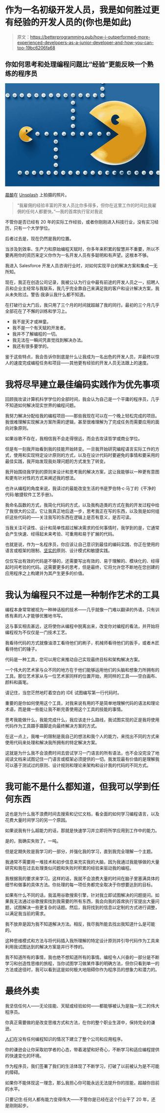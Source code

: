 # 作为一名初级开发人员，我是如何胜过更有经验的开发人员的(你也是如此)

> 原文：<https://betterprogramming.pub/how-i-outperformed-more-experienced-developers-as-a-junior-developer-and-how-you-can-too-19bc6206fa68>

## 你如何思考和处理编程问题比“经验”更能反映一个熟练的程序员

![](img/2094317f264b927579b892207f0b1125.png)

[晨酿](https://unsplash.com/@morningbrew?utm_source=unsplash&utm_medium=referral&utm_content=creditCopyText)在 [Unsplash](https://unsplash.com/@morningbrew?utm_source=unsplash&utm_medium=referral&utm_content=creditCopyText) 上拍摄的照片。

> “我雇佣的经验丰富的开发人员比你多得多，但你在这里工作的时间比我雇佣的任何人都要快。”—我的首席执行官对我说

不管你是否已经有 20 年的实际工作经验，或者你刚刚进入科技行业，没有实习经历，只有一个大学学位。

后者过去是，现在仍然是我的位置。

当涉及到效率、生产力和原始编程天赋时，你多年来积累的智慧并不重要，所以不要再用你的资历来定义你作为一名开发人员有多聪明和有声望。这根本不够。

我进入 Salesforce 开发人员咨询行业时，对如何实现平台的解决方案和集成一无所知。

现在，我正在创造公司记录，我被公认为行业中最有前途的开发人员之一，招聘人员和企业主经常与我联系，我几乎完全靠自己来满足我的客户和设计解决方案，我从未失败过。警告:我承认我什么都不知道。

在打破行业大门后，我只用了三个月的时间就超越了我的同行。最初的三个月几乎全部花在了不懈的训练和学习上。

*   我不是天才或神童。
*   我不是一个有天赋的开发者。
*   我并不了解编程的一切。
*   我无法在一瞬间凭直觉找到解决办法。
*   我还有很多要学的。

鉴于这些特点，我会告诉你到底是什么让我成为一名出色的开发人员，并最终以惊人的速度完成编程任务和项目——其他更有经验的开发人员无法跟上的速度。

# 我将尽早建立最佳编码实践作为优先事项

回顾我攻读计算机科学学位的全部时间，我会认为自己是一个平庸的程序员，几乎不知道如何解决现实世界的编程问题。

我努力解决分配给我的编程项目——那些我现在可以在一个晚上轻松完成的项目。我很难理解实现解决方案所需的逻辑，甚至很难理解为了完成任务而需要应用的面向对象原则。

如果谷歌不存在，我相信我不会走得很远，而会去攻读哲学或商业学位。

但是有一刻我开始看到我的技能开始转变。一旦我开始研究编程语言实际工作的方式，使用和实现特定设计原则的方式，以及在设计代码时要避免的事情和要采用的最佳实践，我开始发现我处理问题的方式发生了转变。

我开始围绕我学到的原则来设计和思考我的解决方案，这让我能够以一种更有意图和更有针对性的方式来阐述我的想法。

也许从编程的角度来说，我读过的最能改变生活的书是罗伯特·c·马丁的《干净的代码:敏捷软件工艺手册》。

我命名函数的方式，我简化代码的方式，以及我构造类的方式在我的开发过程中给了我很大的公正。它让我真正地后退一步，思考我正在写的东西，以及我是如何组织这些代码的——关注我写的东西在逻辑上是否有意义，是否可读。

当我关注可读性、设计和简单性超过解决需求的任何事情时，我学到的是，它通常会产生快速、经得起未来考验、可重用和易于扩展的代码。

也就是说，作为一名程序员，你应该让自己意识到最佳的编码实践、你正在使用的语言或框架的限制、[坚实的](https://scotch.io/bar-talk/s-o-l-i-d-the-first-five-principles-of-object-oriented-design)原则、设计模式和敏捷实践。

仅仅写出有效的代码是不够的，还需要写出有效的、易于理解的、模块化的、经得起时间考验的代码。这需要更多的思考，但是最终，它将允许您不断地在您创建的应用程序之上构建并为其产生更多的价值。

# 我认为编程只不过是一种制作艺术的工具

编程本身常常被视为一种神话般的技术——几乎就像一门难以翻译的外语，只有训练有素的人才能够优雅地书写。

这与事实相去甚远，这将使你从编程中脱离出来，改变你对编程的看法，并开始将编程视为不仅仅是一门技术工艺。

我看待代码的方式就像油漆工看待他们的刷子，机械师看待他们的扳手，或者木匠看待他们的锤子。

代码是一种工具，您可以用它来推动自己实现最终目标和架构解决方案。

一个伟大的艺术家与众不同的地方在于他们能够运用他们的头脑和想象力所拥有的工具。那位艺术家从与一位艺术家同样的位置开始，用同样的工具——空白画布、颜料和画笔。

请记住，当您茫然地盯着空白的 IDE 试图编写第一行代码时。

重要的是你如何使用这个工具，对我来说有用的不是简单地理解代码的语法和理论术语，而是做一些能让我不断完善使用这个工具的技能的事情。

思考我能做什么，我能完成什么，我应该走什么路线，我试图实现的正是我将使用代码作为工具蹑手蹑脚走向最终解决方案的方式。

在这一点上，我唯一的限制是我自己的想法和我个人的能力，来找出不同的方式来使用代码来处理和解决我所拥有的特定解决方案。

这就是为什么我不会浪费时间去尝试学习一门语言的所有语法，也不会没完没了地阅读文档来试图记住一门语言或框架必须提供的一切。我发现最有价值的是理解我可以基于测试过的原则、设计规则和理论来架构和设计我的代码的不同方式。

# 我可能不是什么都知道，但我可以学到任何东西

这也是为什么我不浪费时间去搜索和记忆文档，看全面的如何学习编程语言，以及花费大量时间学习的另一个原因。

如果说我有什么超能力的话，那就是快速学习并立即将所学应用到工作中的能力。

是的，我确实失败了。一吨。

但是定期失败是我学习的一部分，并强化我的学习，直到我完全理解一个主题。

我通常不需要用一堆技术和初步信息来充实我的大脑，因为我通过我能够做的大量研究和我在过去处理类似问题和失败时积累的经验来驱动我的编程。

我根据我的要求来学习。这样的话，我就不会浪费大量的时间在脑子里塞满具体的细节和做事的具体方法。你处理的每一项任务都完全取决于你想要达到的目标。

如果有什么不同的话，我滥用谷歌搜索引擎，针对我立即试图解决的问题提问。如果我无法通过谷歌搜索找到我需要的所有东西，我会向我的首席执行官提出大量问题，试图解决一些更复杂的话题。然后，我将找到的信息以定制的方式进行调整，以满足我当前的需求。

我不放弃是因为我不知道解决方法。相反，我尽我所能去找出我知道什么是可能的。

这种思维模式和方法与将代码插入我所理解的特定设计原则并引导代码作为工具来利用我试图达到的解决方案是并行不悖的。

我不知道所有的事情，我也绝不想知道所有的事情。编程令人兴奋的一部分是不断学习和创造性思维的旅程，当你试图学习做某件事的明确方法，但你只看到单一的方法或途径时，我可以看到这是如何极大地阻碍你作为程序员的想象力和潜力的。

# 最终外卖

我坚信任何人——无论技能、天赋或经验如何——都能够被认为是独一无二的伟大程序员。

你真正需要做的是改变思维方式和方法，在你的整个职业生涯中，保持完全的谦逊。

[人们](https://www.freecodecamp.org/news/how-i-went-from-no-coding-experience-to-launching-my-first-product-7d3a6812b4e3/)在没有任何编程知识的情况下建立了整个公司和应用程序。

你的谦逊会让你采取初学者的心态，带着渴望和好奇心，不断学习和适应编程提供的快速变化的环境。

作为程序员，我们签署了我们的生活体现了不断学习，打破了以前被认为是不可能的障碍。

如果你不能体现这一理念，那么我担心你可能永远无法提升你的技能，超越你目前的水平。

只要记住:任何人都有能力变得伟大——不管你是已经在这个行业干了 20 年，还是刚刚起步。